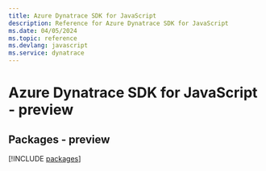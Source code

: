 ```yaml
---
title: Azure Dynatrace SDK for JavaScript
description: Reference for Azure Dynatrace SDK for JavaScript
ms.date: 04/05/2024
ms.topic: reference
ms.devlang: javascript
ms.service: dynatrace
---
```

# Azure Dynatrace SDK for JavaScript - preview
## Packages - preview
[!INCLUDE [packages](dynatrace-index.md)]